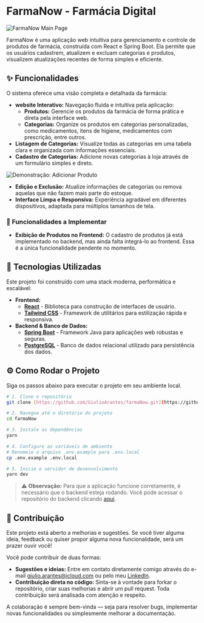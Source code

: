 # FarmaNow - Farmácia Digital

![FarmaNow Main Page](https://i.postimg.cc/SxrWPh4Y/FarmaNow.png)

FarmaNow é uma aplicação web intuitiva para gerenciamento e controle de produtos de farmácia, construída com React e Spring Boot. Ela permite que os usuários cadastrem, atualizem e excluam categorias e produtos, visualizem atualizações recentes de forma simples e eficiente.

## ✨ Funcionalidades

O sistema oferece uma visão completa e detalhada da farmácia:

* **website Interativo:** Navegação fluida e intuitiva pela aplicação:
    * **Produtos:** Gerencie os produtos da farmácia de forma prática e direta pela interface web.
    * **Categorias:** Organize os produtos em categorias personalizadas, como medicamentos, itens de higiene, medicamentos com prescrição, entre outros.
* **Listagem de Categorias:** Visualize todas as categorias em uma tabela clara e organizada com informações essenciais.
* **Cadastro de Categorias:** Adicione novas categorias à loja através de um formulário simples e direto.

![Demonstração: Adicionar Produto](https://i.postimg.cc/X73JZyMd/Anima-o.gif)

* **Edição e Exclusão:** Atualize informações de categorias ou remova aquelas que não fazem mais parte do estoque.
* **Interface Limpa e Responsiva:** Experiência agradável em diferentes dispositivos, adaptada para múltiplos tamanhos de tela.

### 🔧 Funcionalidades a Implementar

* **Exibição de Produtos no Frontend:** O cadastro de produtos já está implementado no backend, mas ainda falta integrá-lo ao frontend. Essa é a única funcionalidade pendente no momento.

## 🚀 Tecnologias Utilizadas

Este projeto foi construído com uma stack moderna, performática e escalável:

* **Frontend:**
    * [**React**](https://reactjs.org/) - Biblioteca para construção de interfaces de usuário.
    * [**Tailwind CSS**](https://tailwindcss.com/) - Framework de utilitários para estilização rápida e responsiva.
* **Backend & Banco de Dados:**
    * [**Spring Boot**](https://spring.io/projects/spring-boot) - Framework Java para aplicações web robustas e seguras.
    * [**PostgreSQL**](https://www.postgresql.org/) - Banco de dados relacional utilizado para persistência dos dados.

## ⚙️ Como Rodar o Projeto

Siga os passos abaixo para executar o projeto em seu ambiente local.

```bash
# 1. Clone o repositório
git clone [https://github.com/GiulioArantes/farmaNow.git](https://github.com/GiulioArantes/farmaNow.git)

# 2. Navegue até o diretório do projeto
cd farmaNow

# 3. Instale as dependências
yarn

# 4. Configure as variáveis de ambiente
# Renomeie o arquivo .env.example para .env.local
cp .env.example .env.local

# 5. Inicie o servidor de desenvolvimento
yarn dev
```
> ⚠️ **Observação:** Para que a aplicação funcione corretamente, é necessário que o backend esteja rodando.
> Você pode acessar o repositório do backend clicando [aqui](https://github.com/GiulioArantes/projeto_final_bloco_02).

## 🤝 Contribuição

Este projeto está aberto a melhorias e sugestões. Se você tiver alguma ideia, feedback ou quiser propor alguma nova funcionalidade, será um prazer ouvir você!

Você pode contribuir de duas formas:
* **Sugestões e ideias:** Entre em contato diretamente comigo através do e-mail [giulio.arantes@icloud.com](giulio.arantes@icloud.com) ou pelo meu [LinkedIn](https://www.linkedin.com/in/giulio-arantes/).
* **Contribuição direta no código:** Sinta-se à vontade para forkar o repositório, criar suas melhorias e abrir um pull request. Toda contribuição será analisada com atenção e respeito.

A colaboração é sempre bem-vinda — seja para resolver bugs, implementar novas funcionalidades ou simplesmente melhorar a documentação.
